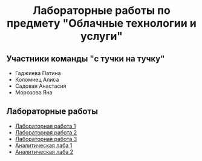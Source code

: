 <h1 align="center">Лабораторные работы по предмету "Облачные технологии и услуги"</h1>

## Участники команды "с тучки на тучку"
* Гаджиева Патина
* Коломиец Алиса
* Садовая Анастасия
* Морозова Яна
## Лабораторные работы
* [Лабораторная работа 1](https://github.com/Patineshka/DevOps/tree/main/Lab1)
* [Лабораторная работа 2](https://github.com/Patineshka/DevOps/tree/main/Lab2)
* [Лабораторная работа 3](https://github.com/sadnastya/clouds_3_itmo)
* [Аналитическая лаба 1](https://github.com/glamiturianmai/DevOps/tree/main/lab1)
* [Аналитическая лаба 2](https://github.com/Patineshka/DevOps/tree/main/AnalyticalLab2)
